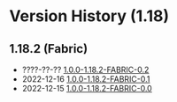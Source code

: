 # Version History (1.18)

## 1.18.2 (Fabric)

- ????-??-?? [1.0.0-1.18.2-FABRIC-0.2](1.0.0-1.18.2-FABRIC-0.1.md)
- 2022-12-16 [1.0.0-1.18.2-FABRIC-0.1](1.0.0-1.18.2-FABRIC-0.1.md)
- 2022-12-15 [1.0.0-1.18.2-FABRIC-0.0](1.0.0-1.18.2-FABRIC-0.0.md)